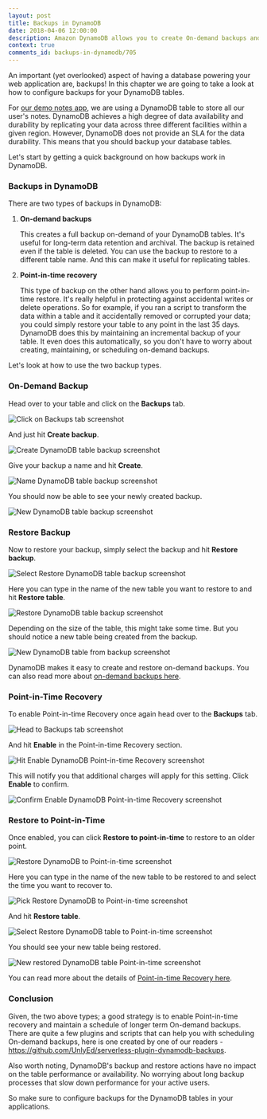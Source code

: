 ```yaml
---
layout: post
title: Backups in DynamoDB
date: 2018-04-06 12:00:00
description: Amazon DynamoDB allows you to create On-demand backups and enable Point-in-time recovery with a single click. Backups are fully-managed, extremely fast, and do not impact performance. In this chapter we look at the two ways to backup and restore DynamoDB tables.
context: true
comments_id: backups-in-dynamodb/705
---
```


An important (yet overlooked) aspect of having a database powering your web application are, backups! In this chapter we are going to take a look at how to configure backups for your DynamoDB tables.

For [our demo notes app](https://demo.serverless-stack.com), we are using a DynamoDB table to store all our user's notes. DynamoDB achieves a high degree of data availability and durability by replicating your data across three different facilities within a given region. However, DynamoDB does not provide an SLA for the data durability. This means that you should backup your database tables.

Let's start by getting a quick background on how backups work in DynamoDB.

### Backups in DynamoDB

There are two types of backups in DynamoDB:

1. **On-demand backups**

   This creates a full backup on-demand of your DynamoDB tables. It's useful for long-term data retention and archival. The backup is retained even if the table is deleted. You can use the backup to restore to a different table name. And this can make it useful for replicating tables.

2. **Point-in-time recovery**

   This type of backup on the other hand allows you to perform point-in-time restore. It's really helpful in protecting against accidental writes or delete operations. So for example, if you ran a script to transform the data within a table and it accidentally removed or corrupted your data; you could simply restore your table to any point in the last 35 days. DynamoDB does this by maintaining an incremental backup of your table. It even does this automatically, so you don't have to worry about creating, maintaining, or scheduling on-demand backups.

Let's look at how to use the two backup types.

### On-Demand Backup

Head over to your table and click on the **Backups** tab.

![Click on Backups tab screenshot](/assets/dynamodb/click-on-backups-tab.png)

And just hit **Create backup**.

![Create DynamoDB table backup screenshot](/assets/dynamodb/create-dynamodb-table-backup.png)

Give your backup a name and hit **Create**.

![Name DynamoDB table backup screenshot](/assets/dynamodb/name-dynamodb-table-backup.png)

You should now be able to see your newly created backup.

![New DynamoDB table backup screenshot](/assets/dynamodb/new-dynamodb-table-backup.png)

### Restore Backup

Now to restore your backup, simply select the backup and hit **Restore backup**.

![Select Restore DynamoDB table backup screenshot](/assets/dynamodb/select-restore-dynamodb-table-backup.png)

Here you can type in the name of the new table you want to restore to and hit **Restore table**.

![Restore DynamoDB table backup screenshot](/assets/dynamodb/restore-dynamodb-table-backup.png)

Depending on the size of the table, this might take some time. But you should notice a new table being created from the backup.

![New DynamoDB table from backup screenshot](/assets/dynamodb/new-dynamodb-table-from-backup.png)

DynamoDB makes it easy to create and restore on-demand backups. You can also read more about [on-demand backups here](https://docs.aws.amazon.com/amazondynamodb/latest/developerguide/BackupRestore.html).

### Point-in-Time Recovery

To enable Point-in-time Recovery once again head over to the **Backups** tab.

![Head to Backups tab screenshot](/assets/dynamodb/head-to-backups-tab.png)

And hit **Enable** in the Point-in-time Recovery section. 

![Hit Enable DynamoDB Point-in-time Recovery screenshot](/assets/dynamodb/hit-enable-dynamodb-point-in-time-recovery.png)

This will notify you that additional charges will apply for this setting. Click **Enable** to confirm.

![Confirm Enable DynamoDB Point-in-time Recovery screenshot](/assets/dynamodb/confirm-enable-dynamodb-point-in-time-recovery.png)

### Restore to Point-in-Time

Once enabled, you can click **Restore to point-in-time** to restore to an older point.

![Restore DynamoDB to Point-in-time screenshot](/assets/dynamodb/restore-dynamodb-to-point-in-time.png)

Here you can type in the name of the new table to be restored to and select the time you want to recover to.

![Pick Restore DynamoDB to Point-in-time screenshot](/assets/dynamodb/pick-restore-dynamodb-to-point-in-time.png)

And hit **Restore table**.

![Select Restore DynamoDB table to Point-in-time screenshot](/assets/dynamodb/select-restore-dynamodb-table-to-point-in-time.png)

You should see your new table being restored.

![New restored DynamoDB table Point-in-time screenshot](/assets/dynamodb/new-restored-dynamodb-table-to-point-in-time.png)

You can read more about the details of [Point-in-time Recovery here](https://docs.aws.amazon.com/amazondynamodb/latest/developerguide/PointInTimeRecovery.html).

### Conclusion

Given, the two above types; a good strategy is to enable Point-in-time recovery and maintain a schedule of longer term On-demand backups. There are quite a few plugins and scripts that can help you with scheduling On-demand backups, here is one created by one of our readers - https://github.com/UnlyEd/serverless-plugin-dynamodb-backups.

Also worth noting, DynamoDB's backup and restore actions have no impact on the table performance or availability. No worrying about long backup processes that slow down performance for your active users.

So make sure to configure backups for the DynamoDB tables in your applications.
